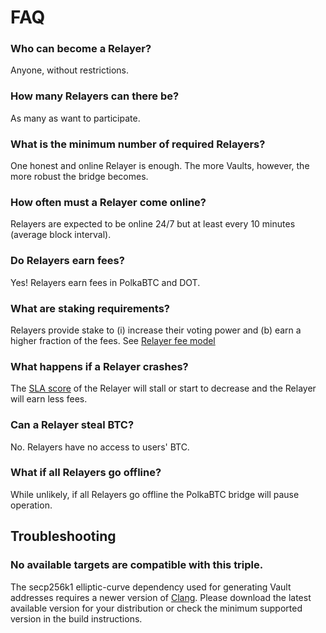 
# FAQ

### Who can become a Relayer?

Anyone, without restrictions. 

### How many Relayers can there be?

As many as want to participate. 

### What is the minimum number of required Relayers?

One honest and online Relayer is enough.  The more Vaults, however, the more robust the bridge becomes. 

### How often must a Relayer come online?

Relayers are expected to be online 24/7 but at least every 10 minutes (average block interval).

### Do Relayers earn fees?

Yes! Relayers earn fees in PolkaBTC and DOT. 

### What are staking requirements?

Relayers provide stake to (i) increase their voting power and (b) earn a higher fraction of the fees. See [Relayer fee model](/relayer/overview?id=fee-model)

### What happens if a Relayer crashes?

The [SLA score](/relayer/overview?id=service-level-agreements) of the Relayer will stall or start to decrease and the Relayer will earn less fees. 

### Can a Relayer steal BTC?

No. Relayers have no access to users' BTC.

### What if all Relayers go offline?

While unlikely, if all Relayers go offline the PolkaBTC bridge will pause operation.

## Troubleshooting

### No available targets are compatible with this triple.

The secp256k1 elliptic-curve dependency used for generating Vault addresses requires a newer version of [Clang](https://clang.llvm.org/).
Please download the latest available version for your distribution or check the minimum supported version in the build instructions.